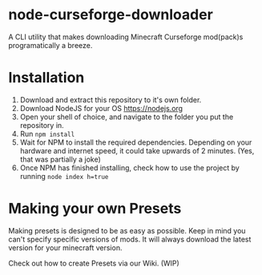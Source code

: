 # node-curseforge-downloader
A CLI utility that makes downloading Minecraft Curseforge mod(pack)s programatically a breeze.

# Installation
1. Download and extract this repository to it's own folder.
2. Download NodeJS for your OS https://nodejs.org
3. Open your shell of choice, and navigate to the folder you put the repository in.
4. Run `npm install`
5. Wait for NPM to install the required dependencies. Depending on your hardware and internet speed, it could take upwards of 2 minutes. (Yes, that was partially a joke)
6. Once NPM has finished installing, check how to use the project by running `node index h=true`

# Making your own Presets
Making presets is designed to be as easy as possible. Keep in mind you can't specify specific versions of mods. It will always download the latest version for your minecraft version.

Check out how to create Presets via our Wiki. (WIP)
